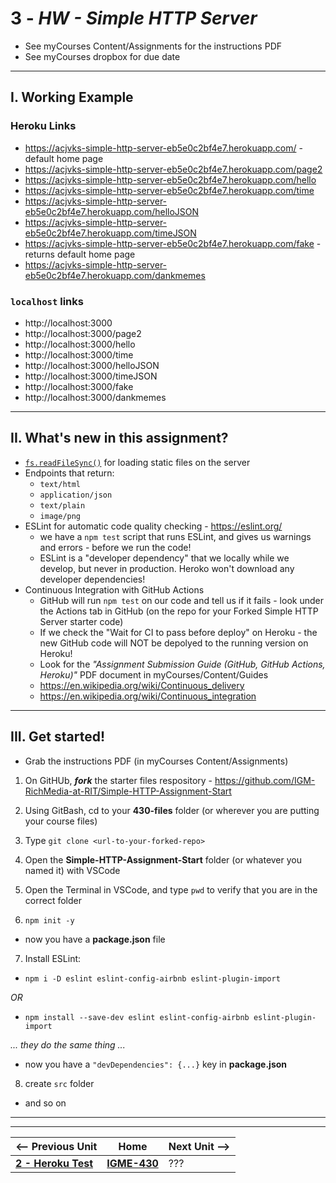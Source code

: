 # 3 - *HW - Simple HTTP Server*

- See myCourses Content/Assignments for the instructions PDF
- See myCourses dropbox for due date

---

## I. Working Example

### Heroku Links
- https://acjvks-simple-http-server-eb5e0c2bf4e7.herokuapp.com/ - default home page
- https://acjvks-simple-http-server-eb5e0c2bf4e7.herokuapp.com/page2
- https://acjvks-simple-http-server-eb5e0c2bf4e7.herokuapp.com/hello
- https://acjvks-simple-http-server-eb5e0c2bf4e7.herokuapp.com/time
- https://acjvks-simple-http-server-eb5e0c2bf4e7.herokuapp.com/helloJSON
- https://acjvks-simple-http-server-eb5e0c2bf4e7.herokuapp.com/timeJSON
- https://acjvks-simple-http-server-eb5e0c2bf4e7.herokuapp.com/fake - returns default home page
- https://acjvks-simple-http-server-eb5e0c2bf4e7.herokuapp.com/dankmemes


### `localhost` links
- http://localhost:3000 
- http://localhost:3000/page2
- http://localhost:3000/hello
- http://localhost:3000/time
- http://localhost:3000/helloJSON
- http://localhost:3000/timeJSON
- http://localhost:3000/fake
- http://localhost:3000/dankmemes

---

## II. What's new in this assignment?
- [`fs.readFileSync()`](https://nodejs.org/api/fs.html#fsreadfilesyncpath-options) for loading static files on the server
- Endpoints that return:
  - `text/html`
  - `application/json`
  - `text/plain`
  - `image/png`
- ESLint for automatic code quality checking - https://eslint.org/
  - we have a `npm test` script that runs ESLint, and gives us warnings and errors - before we run the code!
  - ESLint is a "developer dependency" that we locally while we develop, but never in production. Heroko won't download any developer dependencies!
- Continuous Integration with GitHub Actions
  - GitHub will run `npm test` on our code and tell us if it fails - look under the Actions tab in GitHub (on the repo for your Forked Simple HTTP Server starter code)
  - If we check the "Wait for CI to pass before deploy" on Heroku - the new GitHub code will NOT be depolyed to the running version on Heroku!
  - Look for the *"Assignment Submission Guide (GitHub, GitHub Actions, Heroku)"* PDF document in myCourses/Content/Guides
  - https://en.wikipedia.org/wiki/Continuous_delivery
  - https://en.wikipedia.org/wiki/Continuous_integration
  
---

## III. Get started!
- Grab the instructions PDF (in myCourses Content/Assignments)
1) On GitHUb, ***fork*** the starter files respository - https://github.com/IGM-RichMedia-at-RIT/Simple-HTTP-Assignment-Start
   
2) Using GitBash, cd to your **430-files** folder (or wherever you are putting your course files)

3) Type `git clone <url-to-your-forked-repo>`

4) Open the **Simple-HTTP-Assignment-Start** folder (or whatever you named it) with VSCode

5) Open the Terminal in VSCode, and type `pwd` to verify that you are in the correct folder

6) `npm init -y`

- now you have a **package.json** file

7) Install ESLint:

- `npm i -D eslint eslint-config-airbnb eslint-plugin-import`

*OR*

- `npm install --save-dev eslint eslint-config-airbnb eslint-plugin-import`

*... they do the same thing ...*

- now you have a `"devDependencies": {...}` key in **package.json**

8) create `src` folder

- and so on

---
---

| <-- Previous Unit | Home | Next Unit -->
| --- | --- | --- 
| [**2 - Heroku Test**](2-heroku-test.md)  |  [**IGME-430**](../) | ???
